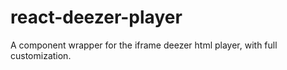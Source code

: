 # react-deezer-player
A component wrapper for the iframe deezer html player, with full customization.
